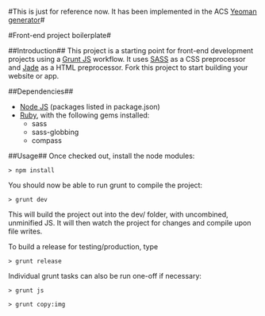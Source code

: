 #This is just for reference now. It has been implemented in the ACS [Yeoman generator](https://github.com/pjhauser/component-generator)#


#Front-end project boilerplate#

##Introduction##
This project is a starting point for front-end development projects using a [Grunt JS](http://gruntjs.com/) workflow. It uses [SASS](http://sass-lang.com/) as a CSS preprocessor and [Jade](http://jade-lang.com/) as a HTML preprocessor. Fork this project to start building your website or app.

##Dependencies##

- [Node JS](http://nodejs.org/) (packages listed in package.json)
- [Ruby](https://www.ruby-lang.org/), with the following gems installed:
	- sass
	- sass-globbing
	- compass

##Usage##
Once checked out, install the node modules:

```> npm install```

You should now be able to run grunt to compile the project:

```> grunt dev```

This will build the project out into the dev/ folder, with uncombined, unminified JS. It will then watch the project for changes and compile upon file writes.

To build a release for testing/production, type

```> grunt release```

Individual grunt tasks can also be run one-off if necessary:

```> grunt js```

```> grunt copy:img```
